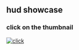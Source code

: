 ## hud showcase ##
### click on the thumbnail ###
[![click](https://img.youtube.com/vi/hpn1UVz8Zas/maxresdefault.jpg)](https://youtu.be/hpn1UVz8Zas?si=WVh8dAFIyWZPDy8O)
